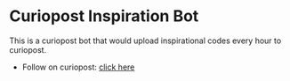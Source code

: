 # Curiopost Inspiration Bot

This is a curiopost bot that would upload inspirational codes every hour to curiopost.

- Follow on curiopost: [click here](https://curiopost.live/u/inspiration_bot)
